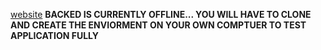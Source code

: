[website](https://srijal30.github.io/student-help-hub/)
**BACKED IS CURRENTLY OFFLINE... YOU WILL HAVE TO CLONE AND CREATE THE ENVIORMENT ON YOUR OWN COMPTUER TO TEST APPLICATION FULLY**
